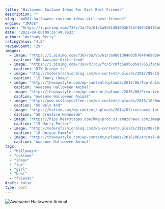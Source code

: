 ```yaml
---
title: "Halloween Costume Ideas For Girl Best Friends"
description: ""
slug: "44581-halloween-costume-ideas-girl-best-friends"
engine: "IMAGE"
cover: "https://i.pinimg.com/736x/3a/9b/61/3a9b61d04003b764f469d204f5a0673f.jpg"
date: "2021-09-08T09:36:49.963Z"
author: "Anthony Perry"
ratingValue: "4.2"
reviewCount: "29"
images:
  - image: "https://i.pinimg.com/736x/3a/9b/61/3a9b61d04003b764f469d204f5a0673f.jpg"
    caption: "60 Awesome Girlfriend"
  - image: "https://i.pinimg.com/736x/d7/c8/fc/d7c8fc5e9b605037651fac6aa9c60a5c--group-halloween-costumes-group-costumes.jpg"
    caption: "DIY Orange is"
  - image: "http://modernfashionblog.com/wp-content/uploads/2017/08/15-Funny-Cheap-Easy-Homemade-Halloween-Costume-Ideas-2017-11.jpg"
    caption: "15 Funny Cheap"
  - image: "http://thewowstyle.com/wp-content/uploads/2016/06/Top-Animal-Halloween-Makeup.jpg"
    caption: "Awesome Halloween Animal"
  - image: "http://thewowstyle.com/wp-content/uploads/2016/06/Creative-Animal-Halloween-Makeup.jpg"
    caption: "Awesome Halloween Animal"
  - image: "http://www.ecstasycoffee.com/wp-content/uploads/2016/10/Bows-Pearls-Sorority-Girls.jpg"
    caption: "50 Bold And"
  - image: "https://hative.com/wp-content/uploads/2014/03/costumes-for-kids/9-jetpack-for-kid-costume.jpg"
    caption: "50 Creative Homemade"
  - image: "https://hips.hearstapps.com/hmg-prod.s3.amazonaws.com/images/17-index-harrypotterhalloween-1537460104.jpg?crop=1xw:1xh;center,top&resize=1200:*"
    caption: "15 Harry Potter"
  - image: "http://modernfashionblog.com/wp-content/uploads/2018/08/18-Unique-Family-Halloween-Costume-Ideas-2018-9.jpg"
    caption: "18 Unique Family"
  - image: "http://thewowstyle.com/wp-content/uploads/2016/06/Animal-Halloween-Makeup-Idea.jpg"
    caption: "Awesome Halloween Animal"
tags:
  - "halloween"
  - "costume"
  - "ideas"
  - "for"
  - "girl"
  - "best"
  - "friends"
draft: false
type: post
---
```



![Awesome Halloween Animal](http://thewowstyle.com/wp-content/uploads/2016/06/Creative-Animal-Halloween-Makeup.jpg "Awesome Halloween Animal")


<!--inArticleAds-->

<!--galleryOne-->


<!--inArticleAds-->

<!--galleryTwo-->


<!--galleryThree-->


